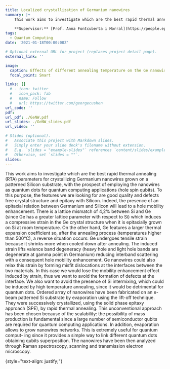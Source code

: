 ```yaml
---
title: Localized crystallization of Germanium nanowires
summary: |+ 
    This work aims to investigate which are the best rapid thermal annealing (RTA) parameters for crystallizing Germanium nanowires grown on a patterned Silicon substrate, with the prospect of employing the nanowires as quantum dots for quantum computing applications (hole spin qubits).

    **Supervisor:** [Prof. Anna Fontcuberta i Morral](https://people.epfl.ch/anna.fontcuberta-morral).
tags:
  - Quantum Computing
date: '2021-01-18T00:00:00Z'

# Optional external URL for project (replaces project detail page).
external_link: ''

image:
  caption: Effects of different annealing temperature on the Ge nanowires.
  focal_point: Smart

links: []
  # - icon: twitter
  #   icon_pack: fab
  #   name: Follow
  #   url: https://twitter.com/georgecushen
url_code: ''
pdf:
url_pdf: ./GeNW.pdf
url_slides: ./GeNW_slides.pdf
url_video: ''

# Slides (optional).
#   Associate this project with Markdown slides.
#   Simply enter your slide deck's filename without extension.
#   E.g. `slides = "example-slides"` references `content/slides/example-slides.md`.
#   Otherwise, set `slides = ""`.
slides:
---
```


This work aims to investigate which are the best rapid thermal annealing (RTA) parameters for crystallizing Germanium nanowires grown on a patterned Silicon substrate, with the prospect of employing the nanowires as quantum dots for quantum computing applications (hole spin qubits). To this purpose, the features we are looking for are good quality and defects free crystal structure and epitaxy with Silicon. Indeed, the presence of an epitaxial relation between Germanium and Silicon will lead to a hole mobility enhancement. There is a lattice mismatch of 4,2% between Si and Ge (since Ge has a greater lattice parameter with respect to Si) which induces a compressive strain in the Ge crystal structure when it is epitaxially grown on Si at room temperature. On the other hand, Ge features a larger thermal expansion coefficient so, after the annealing process (temperatures higher than 500°C), a reverse situation occurs: Ge undergoes tensile strain because it shrinks more when cooled down after annealing. The induced strain lifts valence band degeneracy (heavy hole and light hole bands are degenerate at gamma point in Germanium) reducing interband scattering with a consequent hole mobility enhancement. Ge nanowires could also relax this strain by forming misfit dislocations at the interfaces between the two materials. In this case we would lose the mobility enhancement effect induced by strain, thus we want to avoid the formation of defects at the interface. We also want to avoid the presence of Si intermixing, which could be induced by high temperature annealing, since it would be detrimental for quantum dots. 
Ordered array of nanowires have been fabricated on an e-beam patterned Si substrate by evaporation using the lift-off technique. They were successively crystallized, using the solid phase epitaxy approach (SPE), by rapid thermal annealing. This unconventional approach has been chosen because of the scalability: the possibility of mass production is fundamental since a large number of semiconductor qubits are required for quantum computing applications. In addition, evaporation allows to grow nanowires networks. This is extremely useful for quantum comput- ing since it provides a simple way to link different quantum dots obtaining qubits
superposition. The nanowires have been then analyzed through Raman spectroscopy, scanning and transmission electron microscopy.

{style="text-align: justify;"}